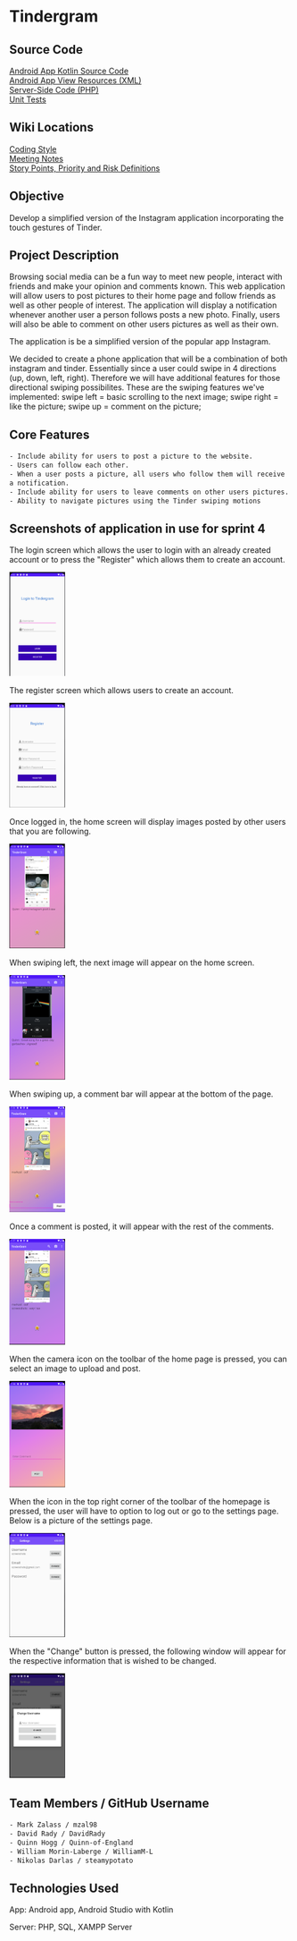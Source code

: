 # Tindergram  

## Source Code

[Android App Kotlin Source Code](https://github.com/Quinn-of-England/SOEN341/tree/master/app/src/main/java/com/example/soen341)\
[Android App View Resources (XML)](https://github.com/Quinn-of-England/SOEN341/tree/master/app/src/main/res/layout)\
[Server-Side Code (PHP)](https://github.com/Quinn-of-England/SOEN341/tree/master/server)\
[Unit Tests](https://github.com/Quinn-of-England/SOEN341/tree/master/app/src/androidTest/java/com/example/soen341)

## Wiki Locations

[Coding Style](https://github.com/Quinn-of-England/SOEN341/wiki/Coding-Styles)\
[Meeting Notes](https://github.com/Quinn-of-England/SOEN341/wiki/Meetings)\
[Story Points, Priority and Risk Definitions](https://github.com/Quinn-of-England/SOEN341/wiki/Story-points-&-Priority-&-Risk)

## Objective

Develop a simplified version of the Instagram application incorporating the touch gestures of Tinder.

## Project Description

Browsing social media can be a fun way to meet new people, interact with friends and make your opinion and comments known. This web application will allow users to post pictures to their home page and follow friends as well as other people of interest. The application will display a notification whenever another user a person follows posts a new photo. Finally, users will also be able to comment on other users pictures as well as their own.

The application is be a simplified version of the popular app Instagram.

We decided to create a phone application that will be a combination of both instagram and tinder. Essentially since a user could swipe in 4 directions (up, down, left, right). Therefore we will have additional features for those directional swiping possibilites.
These are the swiping features we've implemented:
swipe left = basic scrolling to the next image; 
swipe right = like the picture;
swipe up = comment on the picture;

## Core Features

    - Include ability for users to post a picture to the website.
    - Users can follow each other. 
    - When a user posts a picture, all users who follow them will receive a notification.
    - Include ability for users to leave comments on other users pictures.
    - Ability to navigate pictures using the Tinder swiping motions


## Screenshots of application in use for sprint 4

The login screen which allows the user to login with an already created account or to press the "Register" which allows them to create an account.

<img src="screenshots/Login.png" width="100">

The register screen which allows users to create an account.

<img src="screenshots/Register.png" width="100">

Once logged in, the home screen will display images posted by other users that you are following.

<img src="screenshots/HomePage.png" width="100">

When swiping left, the next image will appear on the home screen.

<img src="screenshots/HomePage2.png" width="100">

When swiping up, a comment bar will appear at the bottom of the page.

<img src="screenshots/CommentBar.png" width="100">

Once a comment is posted, it will appear with the rest of the comments.

<img src="screenshots/PostedComment.png" width="100">

When the camera icon on the toolbar of the home page is pressed, you can select an image to upload and post.

<img src="screenshots/UploadPic.png" width="100">

When the icon in the top right corner of the toolbar of the homepage is pressed, the user will have to option to log out or go to the settings page. Below is a picture of the settings page.

<img src="screenshots/Settings.png" width="100">

When the "Change" button is pressed, the following window will appear for the respective information that is wished to be changed.

<img src="screenshots/ChangeSettings.png" width="100">


## Team Members / GitHub Username

    - Mark Zalass / mzal98
    - David Rady / DavidRady
    - Quinn Hogg / Quinn-of-England
    - William Morin-Laberge / WilliamM-L
    - Nikolas Darlas / steamypotato

## Technologies Used

App: Android app, Android Studio with Kotlin

Server: PHP, SQL, XAMPP Server
